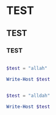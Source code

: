 # TEST


## TEST


### TEST

```powershell 

$test = "allah"

Write-Host $test
```

```powershell 

$test = "alldah"

Write-Host $test
```